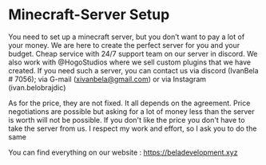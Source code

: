 # Minecraft-Server Setup

You need to set up a minecraft server, but you don’t want to pay a lot of your money. We are here to create the perfect server for you and your budget.
Cheap service with 24/7 support team on our server in discord. We also work with @HogoStudios where we sell custom plugins that we have created. If you need such a server, you can contact us via discord (IvanBela # 7056); via G-mail (xivanbela@gmail.com) or via Instagram (ivan.belobrajdic)

As for the price, they are not fixed. It all depends on the agreement. Price negotiations are possible but asking for a lot of money less than the server is worth will not be possible. If you don't like the price you don't have to take the server from us. I respect my work and effort, so I ask you to do the same 



You can find everything on our website : https://beladevelopment.xyz
